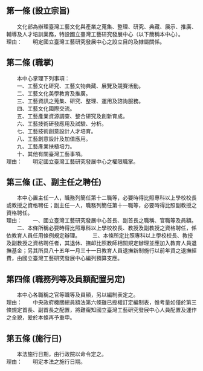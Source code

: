 第一條 (設立宗旨)
-----------------
　　文化部為辦理臺灣工藝文化與產業之蒐集、整理、研究、典藏、展示、推廣、輔導及人才培訓業務，特設國立臺灣工藝研究發展中心（以下簡稱本中心）。  
理由：　　明定國立臺灣工藝研究發展中心之設立目的及隸屬關係。

第二條 (職掌)
-------------
　　本中心掌理下列事項：  
　　一、工藝文化研究、工藝文物典藏、展覽及競賽活動。  
　　二、工藝文化美學教育及推廣。  
　　三、工藝資訊之蒐集、研究、整理、運用及諮詢服務。  
　　四、工藝文化國際交流。  
　　五、工藝產業資源調查、整合研究及創新育成。  
　　六、工藝技術研發應用及試驗、分析。  
　　七、工藝技術創意設計人才培育。  
　　八、工藝創意設計及加值應用。  
　　九、工藝產業扶植培力。  
　　十、其他有關臺灣工藝事項。  
理由：　　明定國立臺灣工藝研究發展中心之權限職掌。

第三條 (正、副主任之聘任)
-------------------------
　　本中心置主任一人，職務列簡任第十二職等，必要時得比照專科以上學校校長或教授之資格聘任；副主任一人，職務列簡任第十一職等，必要時得比照副教授之資格聘任。  
理由：　　一、國立臺灣工藝研究發展中心首長、副首長之職稱、官職等及員額。
　　二、本條所稱必要時得比照專科以上學校校長、教授及副教授之資格聘任，係依教育人員任用條例規定辦理。
　　三、本條所定比照專科以上學校校長、教授及副教授之資格聘任者，其退休、撫卹比照教師相關規定辦理並應加入教育人員退撫基金；另其所具八十五年一月三十一日教育人員退撫新制施行以前年資之退撫經費，由國立臺灣工藝研究發展中心編列預算支應。

第四條 (職務列等及員額配置另定)
-------------------------------
　　本中心各職稱之官等職等及員額，另以編制表定之。  
理由：　　中央政府機關總員額法第六條雖已授權訂定編制表，惟考量如僅於第三條規定首長、副首長之配置，將難窺知國立臺灣工藝研究發展中心人員配置及運作之全貌，爰於本條再予重申。

第五條 (施行日)
---------------
　　本法施行日期，由行政院以命令定之。  
理由：　　明定本法之施行日期。